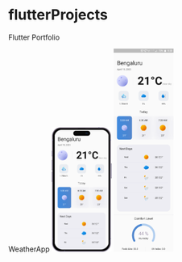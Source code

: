 # flutterProjects
Flutter Portfolio

WeatherApp
<img src="weatherAppiPhone.png" width=23.6% height=27.8%>
<img src="weatherAppAndroid.png" width=23.6% height=27.8%>
